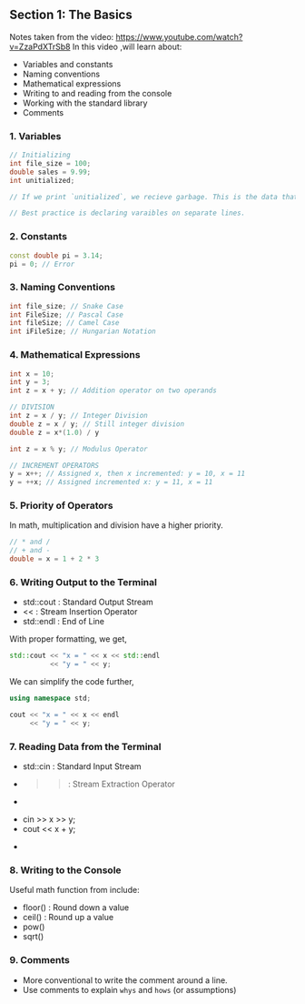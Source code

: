 ## Section 1: The Basics

Notes taken from the video: https://www.youtube.com/watch?v=ZzaPdXTrSb8
In this video ,will learn about:
- Variables and constants
- Naming conventions
- Mathematical expressions
- Writing to and reading from the console
- Working with the standard library
- Comments

### 1. Variables
```cpp
// Initializing
int file_size = 100;
double sales = 9.99;
int unitialized;

// If we print `unitialized`, we recieve garbage. This is the data that is current in memory.

// Best practice is declaring varaibles on separate lines.
```

### 2. Constants
```cpp
const double pi = 3.14;
pi = 0; // Error
```

### 3. Naming Conventions
```cpp
int file_size; // Snake Case
int FileSize; // Pascal Case
int fileSize; // Camel Case
int iFileSize; // Hungarian Notation
```

### 4. Mathematical Expressions
```cpp
int x = 10;
int y = 3;
int z = x + y; // Addition operator on two operands

// DIVISION
int z = x / y; // Integer Division
double z = x / y; // Still integer division
double z = x*(1.0) / y

int z = x % y; // Modulus Operator

// INCREMENT OPERATORS
y = x++; // Assigned x, then x incremented: y = 10, x = 11
y = ++x; // Assigned incremented x: y = 11, x = 11
```

### 5. Priority of Operators
In math, multiplication and division have a higher priority.
```cpp
// * and /
// + and -
double = x = 1 + 2 * 3
```

### 6. Writing Output to the Terminal
- std::cout : Standard Output Stream
- << : Stream Insertion Operator
- std::endl : End of Line

With proper formatting, we get,
```cpp
std::cout << "x = " << x << std::endl
          << "y = " << y;
```

We can simplify the code further,
```cpp
using namespace std;

cout << "x = " << x << endl
     << "y = " << y;
```
### 7. Reading Data from the Terminal
- std::cin : Standard Input Stream
- >> : Stream Extraction Operator
- ```cpp
- cin >> x >> y;
- cout << x + y;
- ```

### 8. Writing to the Console
Useful math function from <cmath> include:
- floor() : Round down a value
- ceil() : Round up a value
- pow()
- sqrt()

### 9. Comments
- More conventional to write the comment around a line.
- Use comments to explain `whys` and `hows` (or assumptions)